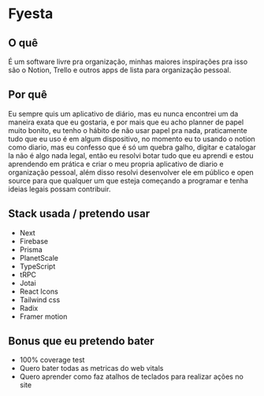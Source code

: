 # Fyesta

## O quê

É um software livre pra organização, minhas maiores inspirações pra isso são o Notion, Trello e outros apps de lista para organização pessoal.

## Por quê

Eu sempre quis um aplicativo de diário, mas eu nunca encontrei um da maneira exata que eu gostaria, e por mais que eu acho planner de papel muito bonito, eu tenho o hábito de não usar
papel pra nada, praticamente tudo que eu uso é em algum dispositivo, no momento eu to usando o notion como diario, mas eu confesso que é só um quebra galho, digitar e catalogar la não é algo nada legal, então eu resolvi botar tudo que eu aprendi e estou aprendendo em prática e criar o meu propria aplicativo de diario e organização pessoal, além disso resolvi desenvolver ele em público e open source para que qualquer um que esteja começando a programar e tenha ideias legais possam contribuir.

## Stack usada / pretendo usar

- Next
- Firebase
- Prisma
- PlanetScale
- TypeScript
- tRPC
- Jotai
- React Icons
- Tailwind css
- Radix
- Framer motion

## Bonus que eu pretendo bater

- 100% coverage test
- Quero bater todas as metricas do web vitals
- Quero aprender como faz atalhos de teclados para realizar ações no site

